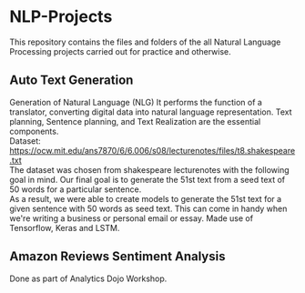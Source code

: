 # NLP-Projects
This repository contains the files and folders of the  all Natural Language Processing projects carried out for practice and otherwise.

## Auto Text Generation
Generation of Natural Language (NLG) It performs the function of a translator, converting digital data into natural language representation. Text planning, Sentence planning, and Text Realization are the essential components.<br>
Dataset: https://ocw.mit.edu/ans7870/6/6.006/s08/lecturenotes/files/t8.shakespeare.txt <br>
The dataset was chosen from shakespeare lecturenotes with the following goal in mind. Our final goal is to generate the 51st text from a seed text of 50 words for a particular sentence.<br>
As a result, we were able to create models to generate the 51st text for a given sentence with 50 words as seed text.
This can come in handy when we're writing a business or personal email or essay. Made use of Tensorflow, Keras and LSTM.

## Amazon Reviews Sentiment Analysis
Done as part of Analytics Dojo Workshop.
